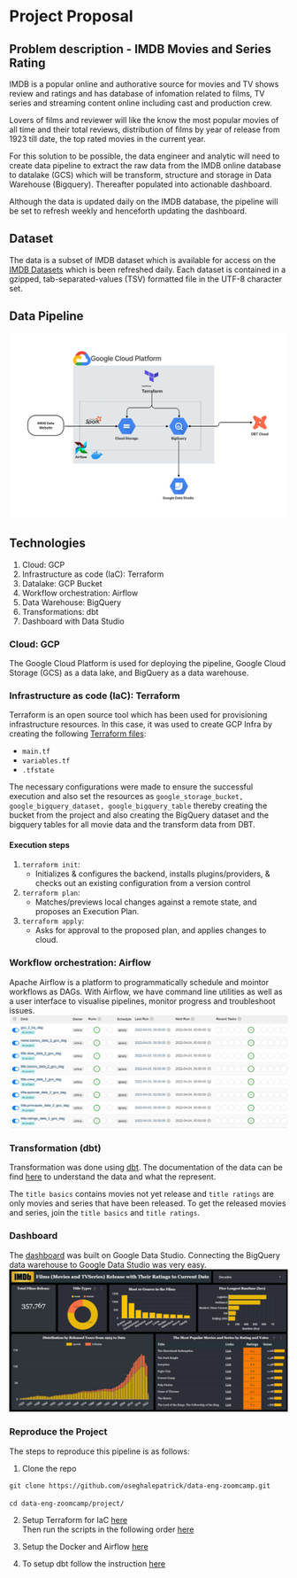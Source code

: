 # Project Proposal

## Problem description - IMDB Movies and Series Rating
IMDB is a popular online and authorative source for movies and TV shows review and ratings and has database of infomation related to films, TV series and streaming content online including cast and production crew.

Lovers of films and reviewer will like the know the most popular movies of all time and their total reviews, distribution of films by year of release from 1923 till date, the top rated movies in the current year.

For this solution to be possible, the data engineer and analytic will need to create data pipeline to extract the raw data from the IMDB online database to datalake (GCS) which will be transform, structure and storage in Data Warehouse (Bigquery). Thereafter populated into actionable dashboard.

Although the data is updated daily on the IMDB database, the pipeline will be set to refresh weekly and henceforth updating the dashboard.

## Dataset
The data is a subset of IMDB dataset which is available for access on the [IMDB Datasets](https://datasets.imdbws.com/) which is been refreshed daily. Each dataset is contained in a gzipped, tab-separated-values (TSV) formatted file in the UTF-8 character set.

## Data Pipeline
<img src="images/pipeline.png"/>


## Technologies
1. Cloud: GCP
2. Infrastructure as code (IaC): Terraform
3. Datalake: GCP Bucket
4. Workflow orchestration: Airflow 
5. Data Warehouse: BigQuery 
6. Transformations: dbt
7. Dashboard with Data Studio

### Cloud: GCP
The Google Cloud Platform is used for deploying the pipeline, Google Cloud Storage (GCS) as a data lake, and BigQuery as a data warehouse.

### Infrastructure as code (IaC): Terraform
Terraform is an open source tool which has been used for provisioning infrastructure resources. In this case, it was used to create GCP Infra by creating the following [Terraform files](./terraform):
- `main.tf`
- `variables.tf`
- `.tfstate`

The necessary configurations were made to ensure the successful execution and also set the resources as `google_storage_bucket, google_bigquery_dataset, google_bigquery_table` thereby creating the bucket from the project and also creating the BigQuery dataset and the bigquery tables for all movie data and the transform data from DBT.

#### Execution steps
1. `terraform init`:
    * Initializes & configures the backend, installs plugins/providers, & checks out an existing configuration from a version control
2. `terraform plan`:
    * Matches/previews local changes against a remote state, and proposes an Execution Plan.
3. `terraform apply`:
    * Asks for approval to the proposed plan, and applies changes to cloud.

### Workflow orchestration: Airflow
Apache Airflow is a platform to programmatically schedule and mointor workflows as DAGs. With Airflow, we have command line utilities as well as a user interface to visualise pipelines, monitor progress and troubleshoot issues.
<img src="images/dag.png"/>


### Transformation (dbt)
Transformation was done using [dbt](https://www.getdbt.com/).
The documentation of the data can be find [here](./analytics_engineering/models/staging/schema.yml) to understand the data and what the represent.

The `title basics` contains movies not yet release and `title ratings` are only movies and series that  have been released. To get the released movies and series, join the `title basics` and `title ratings`.


### Dashboard
The [dashboard](https://datastudio.google.com/s/kJWMinVHqMw) was built on Google Data Studio. Connecting the BigQuery data warehouse to Google Data Studio was very easy.
<img src="images/dashboard.png">

### Reproduce the Project
The steps to reproduce this pipeline is as follows:
1. Clone the repo
```
git clone https://github.com/oseghalepatrick/data-eng-zoomcamp.git

cd data-eng-zoomcamp/project/
```
2. Setup Terraform for IaC [here](https://github.com/DataTalksClub/data-engineering-zoomcamp/tree/main/week_1_basics_n_setup/1_terraform_gcp)<br>
Then run the scripts in the following order [here](./terraform/README.md)

3. Setup the Docker and Airflow [here](./data_ingestion/README.md)

4. To setup dbt follow the instruction [here](./analytics_engineering/README.md)